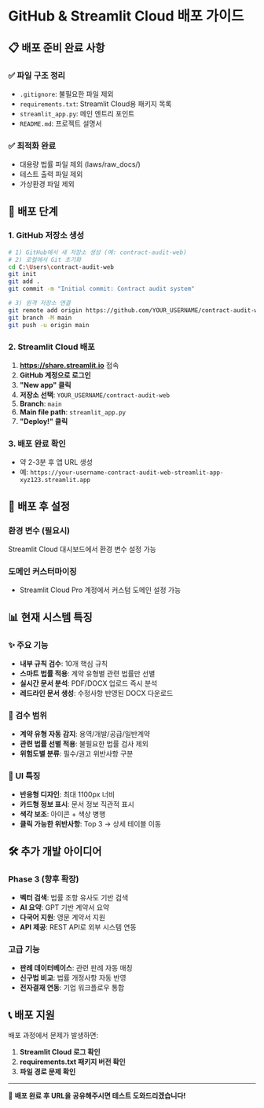 # GitHub & Streamlit Cloud 배포 가이드

## 📋 배포 준비 완료 사항

### ✅ 파일 구조 정리
- `.gitignore`: 불필요한 파일 제외
- `requirements.txt`: Streamlit Cloud용 패키지 목록
- `streamlit_app.py`: 메인 엔트리 포인트
- `README.md`: 프로젝트 설명서

### ✅ 최적화 완료
- 대용량 법률 파일 제외 (laws/raw_docs/)
- 테스트 출력 파일 제외
- 가상환경 파일 제외

## 🚀 배포 단계

### 1. GitHub 저장소 생성
```bash
# 1) GitHub에서 새 저장소 생성 (예: contract-audit-web)
# 2) 로컬에서 Git 초기화
cd C:\Users\contract-audit-web
git init
git add .
git commit -m "Initial commit: Contract audit system"

# 3) 원격 저장소 연결
git remote add origin https://github.com/YOUR_USERNAME/contract-audit-web.git
git branch -M main
git push -u origin main
```

### 2. Streamlit Cloud 배포
1. **https://share.streamlit.io** 접속
2. **GitHub 계정으로 로그인**
3. **"New app" 클릭**
4. **저장소 선택**: `YOUR_USERNAME/contract-audit-web`
5. **Branch**: `main`
6. **Main file path**: `streamlit_app.py`
7. **"Deploy!" 클릭**

### 3. 배포 완료 확인
- 약 2-3분 후 앱 URL 생성
- 예: `https://your-username-contract-audit-web-streamlit-app-xyz123.streamlit.app`

## 🔧 배포 후 설정

### 환경 변수 (필요시)
Streamlit Cloud 대시보드에서 환경 변수 설정 가능

### 도메인 커스터마이징
- Streamlit Cloud Pro 계정에서 커스텀 도메인 설정 가능

## 📊 현재 시스템 특징

### ✨ 주요 기능
- **내부 규칙 검수**: 10개 핵심 규칙
- **스마트 법률 적용**: 계약 유형별 관련 법률만 선별
- **실시간 문서 분석**: PDF/DOCX 업로드 즉시 분석
- **레드라인 문서 생성**: 수정사항 반영된 DOCX 다운로드

### 🎯 검수 범위
- **계약 유형 자동 감지**: 용역/개발/공급/일반계약
- **관련 법률 선별 적용**: 불필요한 법률 검사 제외
- **위험도별 분류**: 필수/권고 위반사항 구분

### 🎨 UI 특징
- **반응형 디자인**: 최대 1100px 너비
- **카드형 정보 표시**: 문서 정보 직관적 표시
- **색각 보조**: 아이콘 + 색상 병행
- **클릭 가능한 위반사항**: Top 3 → 상세 테이블 이동

## 🛠️ 추가 개발 아이디어

### Phase 3 (향후 확장)
- **벡터 검색**: 법률 조항 유사도 기반 검색
- **AI 요약**: GPT 기반 계약서 요약
- **다국어 지원**: 영문 계약서 지원
- **API 제공**: REST API로 외부 시스템 연동

### 고급 기능
- **판례 데이터베이스**: 관련 판례 자동 매칭
- **신구법 비교**: 법률 개정사항 자동 반영
- **전자결재 연동**: 기업 워크플로우 통합

## 📞 배포 지원

배포 과정에서 문제가 발생하면:
1. **Streamlit Cloud 로그 확인**
2. **requirements.txt 패키지 버전 확인**
3. **파일 경로 문제 확인**

---
🎉 **배포 완료 후 URL을 공유해주시면 테스트 도와드리겠습니다!**